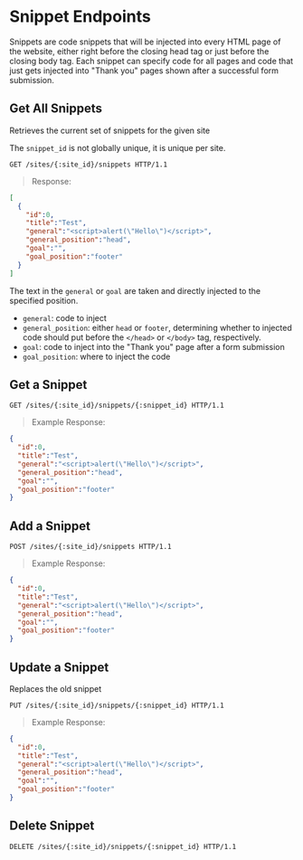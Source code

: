 # Snippet Endpoints


Snippets are code snippets that will be injected into every HTML page of the website, either right before the closing head tag or just before the closing body tag. Each snippet can specify code for all pages and code that just gets injected into "Thank you" pages shown after a successful form submission.

## Get All Snippets

Retrieves the current set of snippets for the given site

<aside class=notice>
The <code>snippet_id</code> is not globally unique, it is unique per site.
</aside>

``` http
GET /sites/{:site_id}/snippets HTTP/1.1
```

> Response:

```json
[
  {
    "id":0,
    "title":"Test",
    "general":"<script>alert(\"Hello\")</script>",
    "general_position":"head",
    "goal":"",
    "goal_position":"footer"
  }
]
```

<aside class=notice>
The text in the <code>general</code> or <code>goal</code> are taken and directly injected to the specified position.
</aside>

- `general`: code to inject
- `general_position`: either `head` or `footer`, determining whether to injected code should put before the `</head>` or `</body>` tag, respectively.
- `goal`: code to inject into the "Thank you" page after a form submission
- `goal_position`: where to inject the code

## Get a Snippet

``` http
GET /sites/{:site_id}/snippets/{:snippet_id} HTTP/1.1
```

> Example Response:

```json
{
  "id":0,
  "title":"Test",
  "general":"<script>alert(\"Hello\")</script>",
  "general_position":"head",
  "goal":"",
  "goal_position":"footer"
}
```

## Add a Snippet

``` http
POST /sites/{:site_id}/snippets HTTP/1.1
```

> Example Response:

```json
{
  "id":0,
  "title":"Test",
  "general":"<script>alert(\"Hello\")</script>",
  "general_position":"head",
  "goal":"",
  "goal_position":"footer"
}
```

## Update a Snippet

Replaces the old snippet

``` http
PUT /sites/{:site_id}/snippets/{:snippet_id} HTTP/1.1
```

> Example Response:

```json
{
  "id":0,
  "title":"Test",
  "general":"<script>alert(\"Hello\")</script>",
  "general_position":"head",
  "goal":"",
  "goal_position":"footer"
}
```

## Delete Snippet

``` http
DELETE /sites/{:site_id}/snippets/{:snippet_id} HTTP/1.1
```
